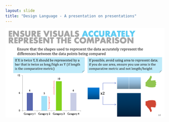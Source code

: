 ```yaml
---
layout: slide
title: "Design Language - A presentation on presentations"
---
```


![slide10](/assets/_images/Slide10.png)

